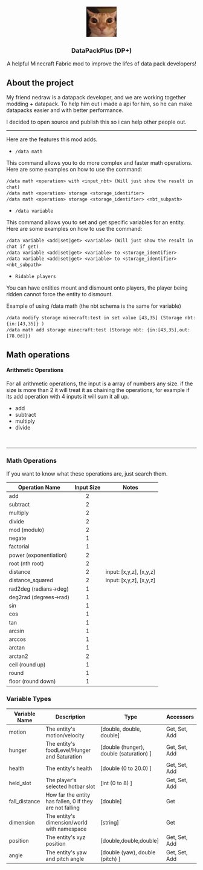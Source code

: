 
<br>
<div align="center">
    <a href="https://github.com/JZalaOz/DataPackPlus">
        <img src="src/main/resources/assets/datapackplus/icon.png" alt="Logo" width=80 height=80>
    </a>
    <h3 align="center">DataPackPlus (DP+)</h3>
    <p align="center">
        A helpful Minecraft Fabric mod to improve the lifes of data pack developers!
    </p>
</div>

## About the project

My friend nedraw is a datapack developer, and we are working together modding + datapack. To help him out i made a api for him, so he can make datapacks easier and with better performance.

I decided to open source and publish this so i can help other people out.

<hr>

Here are the features this mod adds.

* `/data math` <br>

This command allows you to do more complex and faster math operations. <br>
Here are some examples on how to use the command:<br>

```
/data math <operation> with <input_nbt> (Will just show the result in chat)
/data math <operation> storage <storage_identifier>
/data math <operation> storage <storage_identifier> <nbt_subpath>
```

* `/data variable` <br>

This command allows you to set and get specific variables for an entity.
Here are some examples on how to use the command:<br>

```
/data variable <add|set|get> <variable> (Will just show the result in chat if get)
/data variable <add|set|get> <variable> to <storage_identifier>
/data variable <add|set|get> <variable> to <storage_identifier> <nbt_subpath>
```

* `Ridable players`<br>

You can have entities mount and dismount onto players, the player being ridden cannot force the entity to dismount.

Example of using /data math (the nbt schema is the same for variable)
```
/data modify storage minecraft:test in set value [43,35] (Storage nbt: {in:[43,35]} )
/data math add storage minecraft:test (Storage nbt: {in:[43,35],out:[78.0d]})
```

## Math operations

#### Arithmetic Operations

For all arithmetic operations, the input is a array of numbers any size. if the size is more than 2 it will treat it as chaining the operations, for example if its add operation with 4 inputs it will sum it all up.

* add
* subtract
* multiply
* divide

<br><hr>

### Math Operations
If you want to know what these operations are, just search them.

| Operation Name         | Input Size | Notes                     |
|------------------------|:----------:|:-------------------------:|
| add                    | 2          |                           |
| subtract               | 2          |                           |
| multiply               | 2          |                           |
| divide                 | 2          |                           |
| mod (modulo)           | 2          |                           |
| negate                 | 1          |                           |
| factorial              | 1          |                           |
| power (exponentiation) | 2          |                           |
| root (nth root)        | 2          |                           |
| distance               | 2          | input: [x,y,z], [x,y,z]   |
| distance_squared       | 2          | input: [x,y,z], [x,y,z]   |
| rad2deg (radians→deg)  | 1          |                           |
| deg2rad (degrees→rad)  | 1          |                           |
| sin                    | 1          |                           |
| cos                    | 1          |                           |
| tan                    | 1          |                           |
| arcsin                 | 1          |                           |
| arccos                 | 1          |                           |
| arctan                 | 1          |                           |
| arctan2                | 2          |                           |
| ceil (round up)        | 1          |                           |
| round                  | 1          |                           |
| floor (round down)     | 1          |                           |

### Variable Types

| Variable Name | Description                                              | Type                                    | Accessors     |
|---------------|----------------------------------------------------------|-----------------------------------------|---------------|
| motion        | The entity's motion/velocity                             | [double, double, double]                | Get, Set, Add |
| hunger        | The entity's foodLevel/Hunger and Saturation             | [double (hunger), double (saturation) ] | Get, Set, Add |
| health        | The entity's health                                      | [double (0 to 20.0) ]                   | Get, Set, Add |
| held_slot     | The player's selected hotbar slot                        | [int (0 to 8) ]                         | Get, Set, Add |
| fall_distance | How far the entity has fallen, 0 if they are not falling | [double]                                | Get           |
| dimension     | The entity's dimension/world with namespace              | [string]                                | Get           |
| position      | The entity's xyz position                                | [double,double,double]                  | Get, Set, Add |
| angle         | The entity's yaw and pitch angle                         | [double (yaw), double (pitch) ]         | Get, Set, Add |
